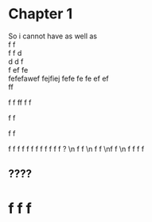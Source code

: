 # Chapter 1







So i cannot have 
    as well as   
    f f   
    f f d  
    d d f  
    f ef fe   
    fefefawef  fejfiej fefe fe        fe ef ef  
    ff

f f 
ff 
f f 

f f 

f f 

f 
f 
f 
f 
f 
f 
f 
f 
f 
f 
f 
f 
?
\n
f f \n
f f \nf f \\n
f f f f 
## ????


# f f f 